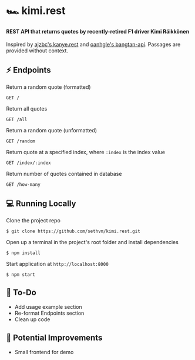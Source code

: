 # 🏎️ kimi.rest
#### REST API that returns quotes by recently-retired F1 driver Kimi Räikkönen

Inspired by [ajzbc's kanye.rest](https://github.com/ajzbc/kanye.rest) and [oanhgle's bangtan-api](https://github.com/oanhgle/bangtan-api). Passages are provided without context.


## :zap: Endpoints
Return a random quote (formatted)
```
GET /
```
Return all quotes
```
GET /all
```
Return a random quote (unformatted)
```
GET /random
```
Return quote at a specified index, where `:index` is the index value
```
GET /index/:index
```
Return number of quotes contained in database
```
GET /how-many
```

## :computer: Running Locally
Clone the project repo
```
$ git clone https://github.com/sethvm/kimi.rest.git
```
Open up a terminal in the project's root folder and install dependencies
```
$ npm install
```
Start application at `http://localhost:8000`
```
$ npm start
```

## :memo: To-Do
 - Add usage example section
 - Re-format Endpoints section
 - Clean up code

## :star2: Potential Improvements
 - Small frontend for demo
